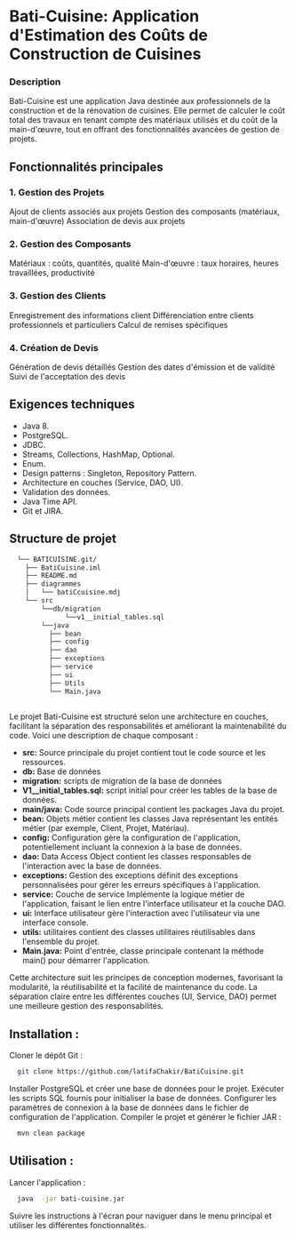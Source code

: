 # Bati-Cuisine: Application d'Estimation des Coûts de Construction de Cuisines
### Description
Bati-Cuisine est une application Java destinée aux professionnels de la construction et de la rénovation de cuisines. Elle permet de calculer le coût total des travaux en tenant compte des matériaux utilisés et du coût de la main-d'œuvre, tout en offrant des fonctionnalités avancées de gestion de projets.

## Fonctionnalités principales

### 1. Gestion des Projets

Ajout de clients associés aux projets
Gestion des composants (matériaux, main-d'œuvre)
Association de devis aux projets


### 2. Gestion des Composants

Matériaux : coûts, quantités, qualité
Main-d'œuvre : taux horaires, heures travaillées, productivité


### 3. Gestion des Clients

Enregistrement des informations client
Différenciation entre clients professionnels et particuliers
Calcul de remises spécifiques


### 4. Création de Devis

Génération de devis détaillés
Gestion des dates d'émission et de validité
Suivi de l'acceptation des devis

## Exigences techniques

- Java 8.
- PostgreSQL.
- JDBC.
- Streams, Collections, HashMap, Optional.
- Enum.
- Design patterns : Singleton, Repository Pattern.
- Architecture en couches (Service, DAO, UI).
- Validation des données.
- Java Time API.
- Git et JIRA.
  
## Structure de projet
```bash
  └── BATICUISINE.git/
    ├── BatiCuisine.iml
    ├── README.md
    ├── diagrammes
    │   └── batiCcuisine.mdj
    └── src
        └──db/migration
              └──v1__initial_tables.sql
        └──java  
          ├── bean
          ├── config
          ├── dao
          ├── exceptions
          ├── service
          ├── ui
          ├── Utils
          └── Main.java
        
```
Le projet Bati-Cuisine est structuré selon une architecture en couches, facilitant la séparation des responsabilités et améliorant la maintenabilité du code. Voici une description de chaque composant :

- **src:** Source principale du projet contient tout le code source et les ressources.
- **db:** Base de données
- **migration:** scripts de migration de la base de données
- **V1__initial_tables.sql:** script initial pour créer les tables de la base de données.
- **main/java:** Code source principal contient les packages Java du projet.
- **bean:** Objets métier contient les classes Java représentant les entités métier (par exemple, Client, Projet, Matériau).
- **config:** Configuration gère la configuration de l'application, potentiellement incluant la connexion à la base de données.
- **dao:** Data Access Object contient les classes responsables de l'interaction avec la base de données.
- **exceptions:** Gestion des exceptions définit des exceptions personnalisées pour gérer les erreurs spécifiques à l'application.
- **service:** Couche de service Implémente la logique métier de l'application, faisant le lien entre l'interface utilisateur et la couche DAO.
- **ui:** Interface utilisateur gère l'interaction avec l'utilisateur via une interface console.
- **utils:** utilitaires contient des classes utilitaires réutilisables dans l'ensemble du projet.
- **Main.java:** Point d'entrée, classe principale contenant la méthode main() pour démarrer l'application.

Cette architecture suit les principes de conception modernes, favorisant la modularité, la réutilisabilité et la facilité de maintenance du code. La séparation claire entre les différentes couches (UI, Service, DAO) permet une meilleure gestion des responsabilités.
## Installation : 
Cloner le dépôt Git :
```bash
  git clone https://github.com/latifaChakir/BatiCuisine.git
```
Installer PostgreSQL et créer une base de données pour le projet.
Exécuter les scripts SQL fournis pour initialiser la base de données.
Configurer les paramètres de connexion à la base de données dans le fichier de configuration de l'application.
Compiler le projet et générer le fichier JAR :

```bash
  mvn clean package
```
## Utilisation : 
Lancer l'application :
```bash
  java  -jar bati-cuisine.jar
```
Suivre les instructions à l'écran pour naviguer dans le menu principal et utiliser les différentes fonctionnalités.
